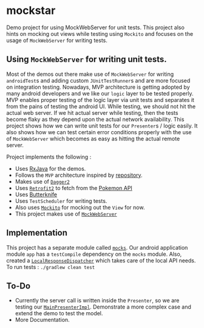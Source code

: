 # mockstar
Demo project for using MockWebServer for unit tests. This project also hints on mocking out views while testing using `Mockito` and focuses on the usage of `MockWebServer` for writing tests.

 
## Using `MockWebServer` for writing unit tests.
 
 Most of the demos out there make use of `MockWebServer` for writing `androidTest`s and adding custom `JUnitTestRunner`s and are more focused on integration testing. Nowadays, MVP architecture is getting adopted by many android developers and we like our `logic` layer to be tested properly. MVP enables proper testing of the logic layer via unit tests and separates it from the pains of testing the android UI. While testing, we should not hit the actual web server. If we hit actual server while testing, then the tests become flaky as they depend upon the actual network availability. This project shows how we can write unit tests for our `Presenter`s / logic easily. It also shows how we can test certain error conditions properly with the use of `MockWebServer` which becomes as easy as hitting the actual remote server.
 
 Project implements the following :
 
 - Uses [RxJava](https://github.com/ReactiveX/RxJava) for the demos.
 - Follows the `MVP` architecture inspired by [repository](https://github.com/googlesamples/android-architecture).
 - Makes use of [`Dagger2`](https://google.github.io/dagger/)
 - Uses [`Retrofit2`](https://github.com/square/retrofit) to fetch from the [Pokemon API](http://www.pokeapi.co/docsv2/#pokemon)
 - Uses [Butterknife](http://jakewharton.github.io/butterknife/)
 - Uses `TestScheduler` for writing tests.
 - Also uses [`Mockito`](http://site.mockito.org/) for mocking out the `View` for now.
 - This project makes use of [`MockWebServer`](https://github.com/square/okhttp/tree/master/mockwebserver)
 
## Implementation
 This project has a separate module called [`mocks`](https://github.com/ragdroid/mockstar/tree/master/mocks). Our android application module `app` has a `testCompile` dependency on the `mocks` module. Also, created a [`LocalResponseDispatcher`](https://github.com/ragdroid/mockstar/blob/master/app/src/main/java/com/ragdroid/mockstar/api/LocalResponseDispatcher.java) which takes care of the local API needs.
 To run tests :
 `./gradlew clean test`

## To-Do
  - Currently the server call is written inside the `Presenter`, so we are testing our [`MainPresenterImpl`](https://github.com/ragdroid/mockstar/blob/master/app/src/test/java/com/ragdroid/mockstar/MainPresenterImplTest.java). Demonstrate a more complex case and extend the demo to test the model. 
  - More Documentation.
